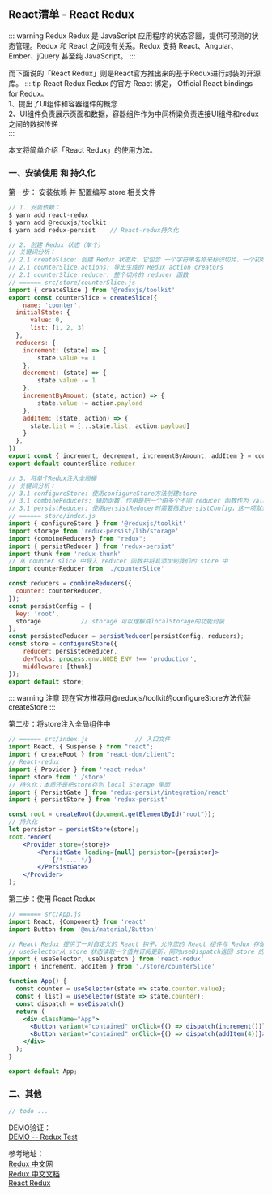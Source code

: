 ## React清单 - React Redux
::: warning Redux
Redux 是 JavaScript 应用程序的状态容器，提供可预测的状态管理。Redux 和 React 之间没有关系。Redux 支持 React、Angular、Ember、jQuery 甚至纯 JavaScript。
:::

而下面说的「React Redux」则是React官方推出来的基于Redux进行封装的开源库。
::: tip React Redux
Redux 的官方 React 绑定， Official React bindings for Redux。<br/>
1、提出了UI组件和容器组件的概念<br/>
2、UI组件负责展示页面和数据，容器组件作为中间桥梁负责连接UI组件和redux之间的数据传递<br/>
:::

本文将简单介绍「React Redux」的使用方法。
###  一、安装使用 和 持久化
第一步： 安装依赖 并 配置编写 store 相关文件
```js
// 1. 安装依赖： 
$ yarn add react-redux
$ yarn add @reduxjs/toolkit
$ yarn add redux-persist    // React-redux持久化

// 2. 创建 Redux 状态（单个）
// 关键词分析：
// 2.1 createSlice: 创建 Redux 状态片，它包含 一个字符串名称来标识切片、一个初始状态值以及一个或多个 reducer 函数来定义如何更新状态。
// 2.1 counterSlice.actions: 导出生成的 Redux action creators
// 2.1 counterSlice.reducer: 整个切片的 reducer 函数
// ====== src/store/counterSlice.js
import { createSlice } from '@reduxjs/toolkit'
export const counterSlice = createSlice({
    name: 'counter',
  initialState: {
      value: 0,
      list: [1, 2, 3]
  },
  reducers: {
    increment: (state) => {
        state.value += 1
    },
    decrement: (state) => {
        state.value -= 1
    },
    incrementByAmount: (state, action) => {
        state.value += action.payload
    },
    addItem: (state, action) => {
      state.list = [...state.list, action.payload]
    }
  },
})
export const { increment, decrement, incrementByAmount, addItem } = counterSlice.actions
export default counterSlice.reducer

// 3. 将单个Redux注入全局桶
// 关键词分析：
// 3.1 configureStore: 使用configureStore方法创建store
// 3.1 combineReducers: 辅助函数，作用是把一个由多个不同 reducer 函数作为 value 的 object，合并成一个最终的 reducer 函数
// 3.1 persistReducer: 使用persistReducer时需要指定persistConfig，这一项就是你需要缓存的数据处理项，它类似黑白名单的处理方式，还需要一个storage的协助
// ====== store/index.js
import { configureStore } from '@reduxjs/toolkit'
import storage from 'redux-persist/lib/storage'
import {combineReducers} from "redux"; 
import { persistReducer } from 'redux-persist'
import thunk from 'redux-thunk'
// 从 counter slice 中导入 reducer 函数并将其添加到我们的 store 中
import counterReducer from './counterSlice'

const reducers = combineReducers({
  counter: counterReducer,        
});
const persistConfig = {
  key: 'root',
  storage           // storage 可以理解成localStorage的功能封装
};
const persistedReducer = persistReducer(persistConfig, reducers);
const store = configureStore({
    reducer: persistedReducer,
    devTools: process.env.NODE_ENV !== 'production',
    middleware: [thunk]
});
export default store;
```
::: warning 注意
现在官方推荐用@reduxjs/toolkit的configureStore方法代替createStore
:::

第二步：将store注入全局组件中
```jsx
// ====== src/index.js             // 入口文件
import React, { Suspense } from "react";
import { createRoot } from "react-dom/client";
// React-redux
import { Provider } from 'react-redux'
import store from './store'
// 持久化：本质还是把store存到 local Storage 里面
import { PersistGate } from 'redux-persist/integration/react'
import { persistStore } from 'redux-persist'

const root = createRoot(document.getElementById("root"));
// 持久化
let persistor = persistStore(store);
root.render(
    <Provider store={store}>
        <PersistGate loading={null} persistor={persistor}>
            {/* ... */}
        </PersistGate>
    </Provider>
);
```

第三步：使用 React Redux
```jsx
// ====== src/App.js
import React, {Component} from 'react'
import Button from '@mui/material/Button'

// React Redux 提供了一对自定义的 React 钩子，允许您的 React 组件与 Redux 存储进行交互。
// useSelector从 store 状态读取一个值并订阅更新，同时useDispatch返回 store 的dispatch方法让您调度操作。
import { useSelector, useDispatch } from 'react-redux'
import { increment, addItem } from './store/counterSlice'

function App() {
  const counter = useSelector(state => state.counter.value);
  const { list} = useSelector(state => state.counter);
  const dispatch = useDispatch()
  return (
    <div className="App">
      <Button variant="contained" onClick={() => dispatch(increment())}>点我累加 - {counter} - （刷新页面也会保存累加值）</Button>
      <Button variant="contained" onClick={() => dispatch(addItem(4))}>点我push - {list.join(',')}</Button>
    </div>
  );
}

export default App;
```

###  二、其他
```js
// todo ...
```

DEMO验证：<br />
<a href="http://ycy88.com/other" target="_blank">DEMO -- Redux Test</a><br />

参考地址：<br/>
<a href="https://www.reduxjs.cn/" target="_blank">Redux 中文网</a><br />
<a href="https://www.redux.org.cn/" target="_blank">Redux 中文文档</a><br />
<a href="https://react-redux.js.org/" target="_blank">React Redux</a><br />
